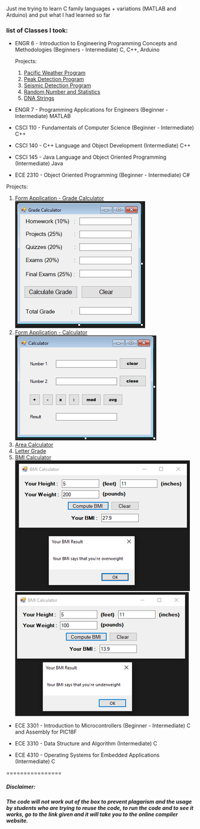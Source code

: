 Just me trying to learn C family languages + variations (MATLAB and Arduino) and put what I had learned so far

### list of Classes I took:
- ENGR 6 - Introduction to Engineering Programming Concepts and Methodologies (Beginners - Intermediate) C, C++, Arduino
  
  Projects:
  1. [Pacific Weather Program](https://github.com/Grlee316/C-Learning/tree/main/ENGR%206%20-%20Introduction%20to%20Engineering%20Programming%20Concepts%20and%20Methodologies/Pacific%20Weather%20Program#pacific-weather-program)
  2. [Peak Detection Program](https://github.com/Grlee316/C-Learning/tree/main/ENGR%206%20-%20Introduction%20to%20Engineering%20Programming%20Concepts%20and%20Methodologies/Peak%20Detection%20Program)
  3. [Seismic Detection Program](https://github.com/Grlee316/C-Learning/blob/main/ENGR%206%20-%20Introduction%20to%20Engineering%20Programming%20Concepts%20and%20Methodologies/Seismic%20Detection%20Program/readme.md)
  4. [Random Number and Statistics](https://github.com/Grlee316/C-Learning/blob/main/ENGR%206%20-%20Introduction%20to%20Engineering%20Programming%20Concepts%20and%20Methodologies/Random%20Numbers%20and%20Statistics/readme.md)
  5. [DNA Strings](https://github.com/Grlee316/C-Learning/blob/main/ENGR%206%20-%20Introduction%20to%20Engineering%20Programming%20Concepts%20and%20Methodologies/DNA/readme.md)

- ENGR 7 - Programming Applications for Engineers
(Beginner - Intermediate) MATLAB

- CSCI 110 - Fundamentals of Computer Science 
(Beginner - Intermediate) C++

- CSCI 140 - C++ Language and Object Development
(Intermediate) C++

- CSCI 145 - Java Language and Object Oriented Programming
(Intermediate) Java

- ECE 2310 - Object Oriented Programming
(Beginner - Intermediate) C#

Projects:
1. [Form Application - Grade Calculator](/ECE%202310%20-%20Object%20Oriented%20Programming/Week%202%20-%20Form%20Application%20-%20Grade%20Calculator.cs)
![Grade](/ECE%202310%20-%20Object%20Oriented%20Programming/Week%202%20-%20Form%20Application%20-%20Grade%20Calculator.png)
2. [Form Application - Calculator](/ECE%202310%20-%20Object%20Oriented%20Programming/Week%202%20-%20Form%20Application%20-%20Introduction.cs)
![Calc](/ECE%202310%20-%20Object%20Oriented%20Programming/Week%202%20-%20Form%20Application%20-%20Introduction%20(Calculator).png)
3. [Area Calculator](/ECE%202310%20-%20Object%20Oriented%20Programming/Week%203%20-%20Area%20Calculator.cs)
4. [Letter Grade](/ECE%202310%20-%20Object%20Oriented%20Programming/Week%203%20-%20Letter%20Grade.cs)
5. [BMI Calculator](/ECE%202310%20-%20Object%20Oriented%20Programming/Week%204%20-%20BMI%20Calculator.cs)
![overweight](/ECE%202310%20-%20Object%20Oriented%20Programming/Week%204%20-%20Overweight%20BMI.png)
![underweight](/ECE%202310%20-%20Object%20Oriented%20Programming/Week%204%20-%20Underweight%20BMI.png)


- ECE 3301 - Introduction to Microcontrollers
(Beginner - Intermediate) C and Assembly for PIC18F

- ECE 3310 - Data Structure and Algorithm
(Intermediate) C

- ECE 4310 - Operating Systems for Embedded Applications
(Intermediate) C



 
================
##### Disclaimer:
##### The code will not work out of the box to prevent plagarism and the usage by students who are trying to reuse the code, to run the code and to see it works, go to the link given and it will take you to the online compiler website. 
